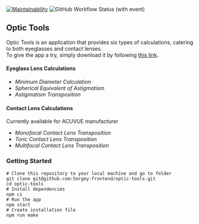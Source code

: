 [![Maintainability](https://api.codeclimate.com/v1/badges/14b7765bda23d0635098/maintainability)](https://codeclimate.com/github/Sergey-frontend/optic-tools/maintainability)  ![GitHub Workflow Status (with event)](https://img.shields.io/github/actions/workflow/status/Sergey-frontend/optic-tools/eslint.yml)

## Optic Tools
Optic Tools is an application that provides six types of calculations, catering to both eyeglasses and contact lenses.<br>
To give the app a try, simply download it by following [this link](https://drive.google.com/drive/folders/1CH-_s98js76wCzxdrI0KNdlKhQ6nxXvg?usp=drive_link).
#### Eyeglass Lens Calculations
- *Minimum Diameter Calculation*
- *Spherical Equivalent of Astigmatism*
- *Astigmatism Transposition*
#### Contact Lens Calculations 
Currently available for ACUVUE manufacturer
- *Monofocal Contact Lens Transposition*
- *Toric Contact Lens Transposition*
- *Multifocal Contact Lens Transposition*

### Getting Started
   ```shell
# Clone this repository to your local machine and go to folder
git clone git@github.com:Sergey-frontend/optic-tools.git
cd optic-tools
# Install dependencies
npm ci
# Run the app
npm start
# Create installation file
npm run make
   ```
